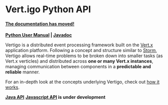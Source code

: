 Vert.igo Python API
===================

#### [The documentation has moved!](https://github.com/kuujo/vertigo-js/wiki/Vertigo-Documentation)

**[Python User Manual](https://github.com/kuujo/vertigo-python/wiki/Python-User-Manual) | [Javadoc](http://vertigo.kuujo.net/python/)**

Vertigo is a distributed event processing framework built on the
[Vert.x](http://vertx.io/) application platform. Following a concept and
structure similar to [Storm](https://github.com/nathanmarz/storm), Vertigo
allows real-time problems to be broken down into smaller tasks (as Vert.x
verticles) and distributed across **one or many Vert.x instances**, managing
communication between components in a **predictable and reliable** manner.

For an in-depth look at the concepts underlying Vertigo, check out
[how it works](https://github.com/kuujo/vertigo/wiki/How-it-works).

**[Java API](https://github.com/kuujo/vertigo)**
**[Javascript API](https://github.com/kuujo/vertigo-js) is under development**
